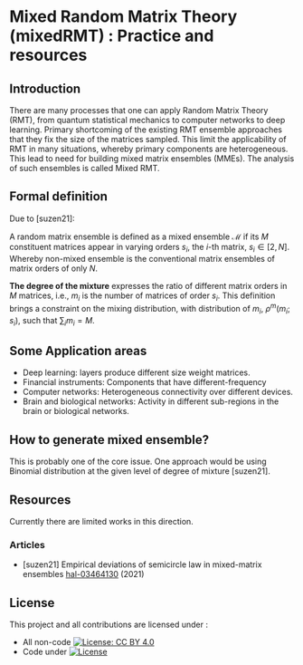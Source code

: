 # Mixed Random Matrix Theory (mixedRMT) : Practice and resources

## Introduction

There are many processes that one can apply Random Matrix Theory (RMT), from quantum statistical mechanics to computer networks to deep learning. Primary shortcoming of the existing RMT ensemble approaches that they fix the size of the matrices sampled. This limit the applicability of RMT in many situations, whereby  primary components are heterogeneous. This lead to need for building mixed matrix ensembles (MMEs). The analysis of such ensembles is called Mixed RMT.

## Formal definition 
Due to [suzen21]:

A random matrix ensemble is defined as a mixed ensemble $\mathscr{M}$ if its $M$ constituent matrices appear in varying orders $s_i$, the $i$-th matrix, $s_{i} \in [2, N]$. Whereby non-mixed ensemble is the conventional matrix ensembles of matrix orders of only $N$.

**The degree of the mixture** expresses the ratio of different matrix orders in $M$ matrices, i.e., $m_{i}$ is the number of matrices of order $s_{i}$. This definition brings a constraint on the mixing distribution, with distribution of $m_{i}$, $\rho^{m}(m_{i};s_{i})$, such that $\sum_{i} m_{i} = M$. 

## Some Application areas

* Deep learning: layers produce different size weight matrices.
* Financial instruments: Components that have different-frequency 
* Computer networks: Heterogeneous  connectivity over different devices. 
* Brain and biological networks: Activity in different sub-regions in the brain or biological networks.

## How to generate mixed ensemble?

This is probably one of the core issue. One approach would be using Binomial distribution at the given level
of degree of mixture [suzen21]. 

## Resources
Currently there are limited works in this direction.

### Articles 

* [suzen21] Empirical deviations of semicircle law in mixed-matrix ensembles 
  [hal-03464130](https://hal.science/hal-03464130/) (2021)


## License

This project and all contributions are licensed under : 
* All non-code  [![License: CC BY 4.0](https://i.creativecommons.org/l/by/4.0/88x31.png)](https://creativecommons.org/licenses/by/4.0/)
* Code under [![License](https://img.shields.io/badge/License-Apache_2.0-blue.svg)](https://opensource.org/licenses/Apache-2.0)

